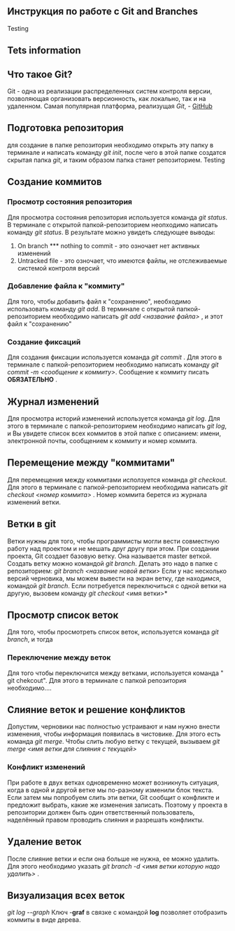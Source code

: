 

## Инструкция по работе с Git and Branches
Testing 
## Tets information
## Что такое Git?
Git - одна из реализации распределенных систем контроля версии, позволяющая организовать версионность, как локально, так и на удаленном. Самая популярная платформа, реализущая *Git*, - [GitHub](https://github.com)

## Подготовка репозитория
для создание в папке репозитория необходимо открыть эту папку в терминале и написать команду *git init*, после чего в этой папке создатся скрытая папка *git*, и таким образом папка станет репозиторием. Testing

## Создание коммитов

### Просмотр состояния репозитория
Для просмотра состояния репозитория используется команда *git status*.  В терминале с открытой папкой-репозиторием неопходимо написать команду *git status*. В результате можно увидеть следующее выводы:
1. On branch *** nothing to commit - это озночает нет активных изменений
2. Untracked file - это озночает, что имеются файлы, не отслеживаемые системой контроля версий

### Добавление файла к "коммиту"
Для того, чтобы добавить файл к "сохранению", необходимо использовать команду *git add*. В терминале с открытой папкой-репозиторием необходимо написать *git add <название файла>* , и этот файл к "сохранению" 

### Создание фиксаций
Для создания фиксации используется команда *git commit* . Для этого в терминале с папкой-репозиторием необходимо написать команду *git commit -m <сообщение к коммиту>*. Сообщение к коммиту писать **ОБЯЗАТЕЛЬНО** .

## Журнал изменений
Для просмотра историй изменений используется команда  *git log*. Для этого в терминале с папкой-репозиторием необходимо написать *git log*, и Вы увидете список всех коммитов в этой папке с описанием: имени, электронной почты, сообщением к коммиту и номер коммита.

## Перемещение между "коммитами"
Для перемещения между коммитами исползуется команда *git checkout*. Для этого в терминале с папкой-репозиторием необходима написать *git checkout <номер коммита>* . Номер коммита берется из журнала изменений ветки.


## Ветки в git

Ветки нужны для того, чтобы программисты могли вести совместную работу над проектом и не мешать друг другу при этом. При создании проекта, Git создает базовую ветку. Она называется master веткой.
Создать ветку можно командой *git branch*. Делать это надо в папке с репозиторием: *git branch <название новой ветки>*
Если у нас несколько версий черновика, мы можем вывести на экран ветку, где находимся, командой *git branch*.
Если потребуется переключиться с одной ветки на другую, вызовем команду *git checkout* <имя ветки>*


## Просмотр список веток
Для того, чтобы просмотреть список веток, используется команда *git branch*,  и тогда

### Переключение между веток
Для того чтобы переключится между ветками, используется команда " git chekcout". Для этого в терминале с папкой репозитория необходимо....

## Слияние веток и решение конфликтов

Допустим, черновики нас полностью устраивают и нам нужно внести изменения, чтобы информация появилась в чистовике. Для этого есть команда *git merge*.
Чтобы слить любую ветку с текущей, вызываем *git merge <имя ветки для слияния с текущей>*
### Конфликт изменений
При работе в двух ветках одновременно может возникнуть ситуация, когда в одной и другой ветке мы по-разному изменили блок текста. Если затем мы попробуем слить эти ветки, Git сообщит о конфликте и предложит выбрать, какие же изменения записать. 
Поэтому у проекта в репозитории должен быть один ответственный пользователь, наделённый правом проводить слияния и разрешать конфликты.

## Удаление веток
После слияние ветки и если она больше не нужна, ее можно удалить. Для этого необходимо указать *git branch -d <имя ветки которую надо удалить>* .

## Визуализация всех веток
*git log  --graph*
 Ключ -**graf** в связке с командой **log** позволяет отобразить коммиты в виде дерева.



